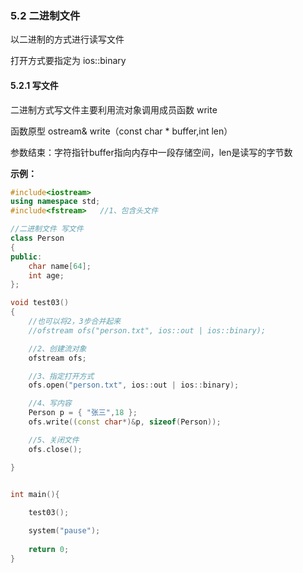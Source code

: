 ### 5.2 二进制文件

以二进制的方式进行读写文件

打开方式要指定为 ios::binary

#### 5.2.1 写文件

二进制方式写文件主要利用流对象调用成员函数 write

函数原型 ostream& write（const char * buffer,int len）

参数结束：字符指针buffer指向内存中一段存储空间，len是读写的字节数

**示例：**

```c++
#include<iostream>
using namespace std;
#include<fstream>	//1、包含头文件

//二进制文件 写文件
class Person
{
public: 
	char name[64];
	int age;
};

void test03()
{
	//也可以将2，3步合并起来
	//ofstream ofs("person.txt", ios::out | ios::binary);

	//2、创建流对象	
	ofstream ofs;

	//3、指定打开方式
	ofs.open("person.txt", ios::out | ios::binary);

	//4、写内容
	Person p = { "张三",18 };
	ofs.write((const char*)&p, sizeof(Person));

	//5、关闭文件
	ofs.close();

}


int main(){
	
	test03();

	system("pause");
	
	return 0;
}
```

